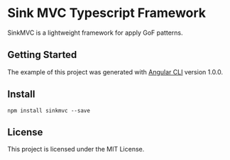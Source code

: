 # Sink MVC Typescript Framework

SinkMVC is a lightweight framework for apply GoF patterns.

## Getting Started

The example of this project was generated with [Angular CLI](https://github.com/angular/angular-cli) version 1.0.0.

## Install

```
npm install sinkmvc --save
```

## License

This project is licensed under the MIT License.



